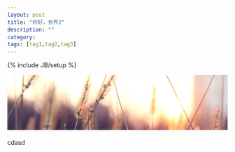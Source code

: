 ```yaml
---
layout: post
title: "你好，世界2"
description: ""
category: 
tags: [tag1,tag2,tag3]
---
```

{% include JB/setup %}

<center><img class="post_content_image" src="/assets/themes/silangquan/images/banner.jpg" alt = "Banner pic"/></center><br>
 <!--break-->
cdasd


